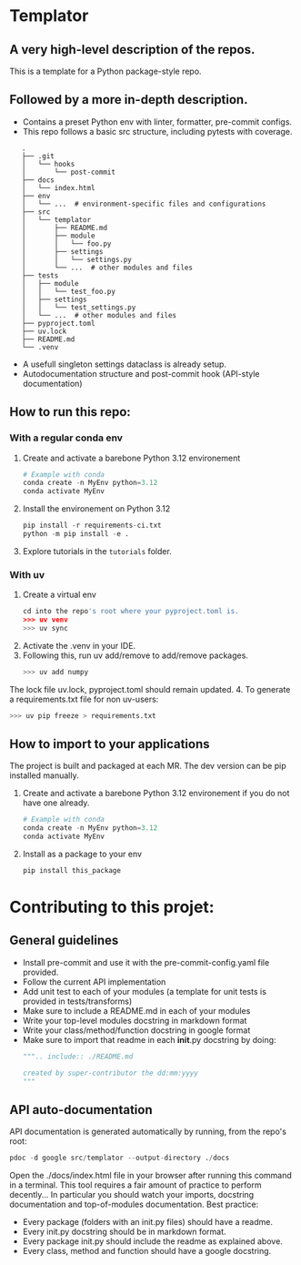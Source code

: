 # Templator
## A very high-level description of the repos.
This is a template for a Python package-style repo.
## Followed by a more in-depth description.
- Contains a preset Python env with linter, formatter, pre-commit configs.
- This repo follows a basic src structure, including pytests with coverage.
```
   .
   ├── .git
   │   └── hooks
   │       └── post-commit
   ├── docs
   │   └── index.html
   ├── env
   │   └── ...  # environment-specific files and configurations
   ├── src
   │   └── templator
   │       ├── README.md
   │       ├── module
   │       │   └── foo.py
   │       ├── settings
   │       │   └── settings.py
   │       └── ...  # other modules and files
   ├── tests
   │   ├── module
   │   │   └── test_foo.py
   │   ├── settings
   │   │   └── test_settings.py
   │   └── ...  # other modules and files
   ├── pyproject.toml
   ├── uv.lock
   ├── README.md
   └── .venv
```
- A usefull singleton settings dataclass is already setup.
- Autodocumentation structure and post-commit hook (API-style documentation)

## How to run this repo:
### With a regular conda env
1. Create and activate a barebone Python 3.12 environement
   ```Python
   # Example with conda
   conda create -n MyEnv python=3.12
   conda activate MyEnv
   ```
2. Install the environement on Python 3.12
   ```Python
   pip install -r requirements-ci.txt
   python -m pip install -e .
   ```
3. Explore tutorials in the `tutorials` folder.
### With uv
1. Create a virtual env
   ```Python
   cd into the repo's root where your pyproject.toml is.
   >>> uv venv
   >>> uv sync
   ```
2. Activate the .venv in your IDE.
3. Following this, run uv add/remove to add/remove packages.
   ```Python
   >>> uv add numpy
   ```
The lock file uv.lock, pyproject.toml should remain updated.
4. To generate a requirements.txt file for non uv-users:
   ```Python
   >>> uv pip freeze > requirements.txt
   ```

## How to import to your applications
The project is built and packaged at each MR. The dev version can be pip installed manually.

1. Create and activate a barebone Python 3.12 environement if you do not have one already.
   ```python
   # Example with conda
   conda create -n MyEnv python=3.12
   conda activate MyEnv
   ```

2. Install as a package to your env
   ```python
   pip install this_package
   ```

# Contributing to this projet:
## General guidelines
- Install pre-commit and use it with the pre-commit-config.yaml file provided.
- Follow the current API implementation
- Add unit test to each of your modules (a template for unit tests is provided in tests/transforms)
- Make sure to include a README.md in each of your modules
- Write your top-level modules docstring in markdown format
- Write your class/method/function docstring in google format
- Make sure to import that readme in each __init__.py docstring by doing:
    ```Python
    """.. include:: ./README.md

    created by super-contributor the dd:mm:yyyy
    """
    ```

## API auto-documentation
API documentation is generated automatically by running, from the repo's root:
   ```Python
   pdoc -d google src/templator --output-directory ./docs
   ```
Open the ./docs/index.html file in your browser after running this command in a terminal.
This tool requires a fair amount of practice to perform decently... In particular you should watch your imports, docstring documentation and top-of-modules documentation.
Best practice:
   - Every package (folders with an init.py files) should have a readme.
   - Every init.py docstring should be in markdown format.
   - Every package init.py should include the readme as explained above.
   - Every class, method and function should have a google docstring.
